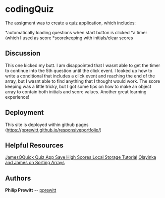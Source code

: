 # codingQuiz

The assigment was to create a quiz application, which includes:
   
   *automatically loading questions when start button is clicked
   *a timer (which I used as score
   *scorekeeping with initials/clear scores

## Discussion

This one kicked my butt. I am disappointed that I wasnt able to get the timer to continue into the 5th question until the click event. I looked up how to write a conditional that includes a click event and reaching the end of the array, but I wasnt able to find anything that I thought would work. The score keeping was a little tricky, but I got some tips on how to make an object array to contain both initials and score values. Another great learning experience!


## Deployment

This site is deployed within github pages (https://pprewitt.github.io/responsiveportfolio/)

## Helpful Resources
[JamesQQuick Quiz App Save High Scores Local Storage Tutorial](https://www.youtube.com/watch?v=DFhmNLKwwGw&t=389s)
[Olayinka and James on Sorting Arrays](https://www.sitepoint.com/sort-an-array-of-objects-in-javascript/ )

## Authors

**Philip Prewitt** -- [pprewitt](https://github.com/pprewitt)


